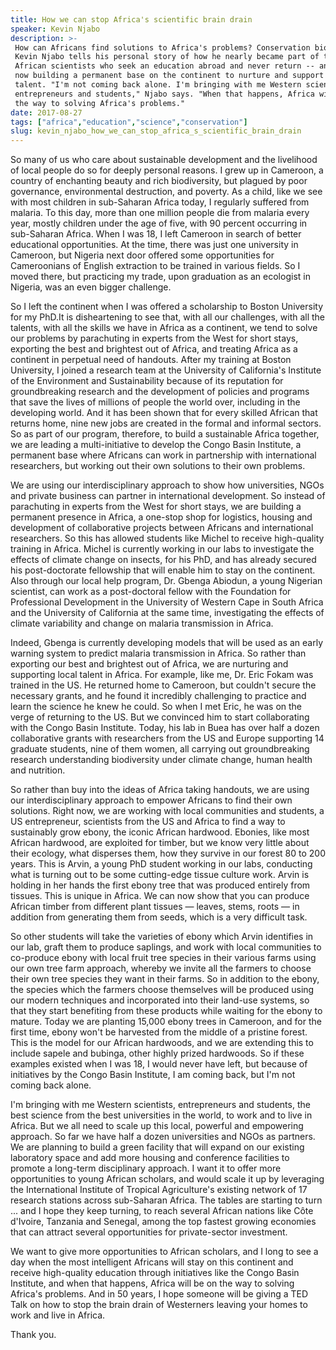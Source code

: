 ```yaml
---
title: How we can stop Africa's scientific brain drain
speaker: Kevin Njabo
description: >-
 How can Africans find solutions to Africa's problems? Conservation biologist
 Kevin Njabo tells his personal story of how he nearly became part of the group of
 African scientists who seek an education abroad and never return -- and why he's
 now building a permanent base on the continent to nurture and support local
 talent. "I'm not coming back alone. I'm bringing with me Western scientists,
 entrepreneurs and students," Njabo says. "When that happens, Africa will be on
 the way to solving Africa's problems."
date: 2017-08-27
tags: ["africa","education","science","conservation"]
slug: kevin_njabo_how_we_can_stop_africa_s_scientific_brain_drain
---
```


So many of us who care about sustainable development and the livelihood of local people do
so for deeply personal reasons. I grew up in Cameroon, a country of enchanting beauty and
rich biodiversity, but plagued by poor governance, environmental destruction, and poverty.
As a child, like we see with most children in sub-Saharan Africa today, I regularly
suffered from malaria. To this day, more than one million people die from malaria every
year, mostly children under the age of five, with 90 percent occurring in sub-Saharan
Africa. When I was 18, I left Cameroon in search of better educational opportunities. At
the time, there was just one university in Cameroon, but Nigeria next door offered some
opportunities for Cameroonians of English extraction to be trained in various fields. So I
moved there, but practicing my trade, upon graduation as an ecologist in Nigeria, was an
even bigger challenge.

So I left the continent when I was offered a scholarship to Boston University for my
PhD.It is disheartening to see that, with all our challenges, with all the talents, with
all the skills we have in Africa as a continent, we tend to solve our problems by
parachuting in experts from the West for short stays, exporting the best and brightest out
of Africa, and treating Africa as a continent in perpetual need of handouts. After my
training at Boston University, I joined a research team at the University of California's
Institute of the Environment and Sustainability because of its reputation for
groundbreaking research and the development of policies and programs that save the lives
of millions of people the world over, including in the developing world. And it has been
shown that for every skilled African that returns home, nine new jobs are created in the
formal and informal sectors. So as part of our program, therefore, to build a sustainable
Africa together, we are leading a multi-initiative to develop the Congo Basin Institute, a
permanent base where Africans can work in partnership with international researchers, but
working out their own solutions to their own problems.

We are using our interdisciplinary approach to show how universities, NGOs and private
business can partner in international development. So instead of parachuting in experts
from the West for short stays, we are building a permanent presence in Africa, a one-stop
shop for logistics, housing and development of collaborative projects between Africans and
international researchers. So this has allowed students like Michel to receive high-quality
training in Africa. Michel is currently working in our labs to investigate the effects of
climate change on insects, for his PhD, and has already secured his post-doctorate
fellowship that will enable him to stay on the continent. Also through our local help
program, Dr. Gbenga Abiodun, a young Nigerian scientist, can work as a post-doctoral
fellow with the Foundation for Professional Development in the University of Western Cape
in South Africa and the University of California at the same time, investigating the
effects of climate variability and change on malaria transmission in Africa.

Indeed, Gbenga is currently developing models that will be used as an early warning system
to predict malaria transmission in Africa. So rather than exporting our best and brightest
out of Africa, we are nurturing and supporting local talent in Africa. For example, like
me, Dr. Eric Fokam was trained in the US. He returned home to Cameroon, but couldn't
secure the necessary grants, and he found it incredibly challenging to practice and learn
the science he knew he could. So when I met Eric, he was on the verge of returning to the
US. But we convinced him to start collaborating with the Congo Basin Institute. Today, his
lab in Buea has over half a dozen collaborative grants with researchers from the US and
Europe supporting 14 graduate students, nine of them women, all carrying out
groundbreaking research understanding biodiversity under climate change, human health and
nutrition.

So rather than buy into the ideas of Africa taking handouts, we are using our
interdisciplinary approach to empower Africans to find their own solutions. Right now, we
are working with local communities and students, a US entrepreneur, scientists from the US
and Africa to find a way to sustainably grow ebony, the iconic African hardwood. Ebonies,
like most African hardwood, are exploited for timber, but we know very little about their
ecology, what disperses them, how they survive in our forest 80 to 200 years. This is
Arvin, a young PhD student working in our labs, conducting what is turning out to be some
cutting-edge tissue culture work. Arvin is holding in her hands the first ebony tree that
was produced entirely from tissues. This is unique in Africa. We can now show that you can
produce African timber from different plant tissues — leaves, stems, roots — in addition
from generating them from seeds, which is a very difficult task.

So other students will take the varieties of ebony which Arvin identifies in our lab,
graft them to produce saplings, and work with local communities to co-produce ebony with
local fruit tree species in their various farms using our own tree farm approach, whereby
we invite all the farmers to choose their own tree species they want in their farms. So in
addition to the ebony, the species which the farmers choose themselves will be produced
using our modern techniques and incorporated into their land-use systems, so that they
start benefiting from these products while waiting for the ebony to mature. Today we are
planting 15,000 ebony trees in Cameroon, and for the first time, ebony won't be harvested
from the middle of a pristine forest. This is the model for our African hardwoods, and we
are extending this to include sapele and bubinga, other highly prized hardwoods. So if
these examples existed when I was 18, I would never have left, but because of initiatives
by the Congo Basin Institute, I am coming back, but I'm not coming back
alone.

I'm bringing with me Western scientists, entrepreneurs and students, the best science from
the best universities in the world, to work and to live in Africa. But we all need to scale
up this local, powerful and empowering approach. So far we have half a dozen universities
and NGOs as partners. We are planning to build a green facility that will expand on our
existing laboratory space and add more housing and conference facilities to promote a
long-term disciplinary approach. I want it to offer more opportunities to young African
scholars, and would scale it up by leveraging the International Institute of Tropical
Agriculture's existing network of 17 research stations across sub-Saharan Africa. The
tables are starting to turn ... and I hope they keep turning, to reach several African
nations like Côte d'Ivoire, Tanzania and Senegal, among the top fastest growing economies
that can attract several opportunities for private-sector investment.

We want to give more opportunities to African scholars, and I long to see a day when the
most intelligent Africans will stay on this continent and receive high-quality education
through initiatives like the Congo Basin Institute, and when that happens, Africa will be
on the way to solving Africa's problems. And in 50 years, I hope someone will be giving a
TED Talk on how to stop the brain drain of Westerners leaving your homes to work and live
in Africa.

Thank you.

<!--
ad_duration=3.33
comment_count=12
event="TEDGlobal 2017"
external_start_time=0
has_talk_citation=0
intro_duration=11.82
is_subtitle_required="False"
is_talk_featured="True"
language="en"
language_swap="False"
native_language="en"
number_of_related_talks=6
number_of_speakers=1
number_of_subtitled_videos=16
number_of_tags=4
number_of_talk_download_languages=16
number_of_talk_more_resources=0
number_of_talk_recommendations=0
number_of_talks_take_actions=2
post_ad_duration=0.83
published_timestamp="2018-01-10 16:02:06"
recording_date="2017-08-27"
speaker_description="Conservation biologist"
speaker_is_published=1
speaker_name="Kevin Njabo"
talk_more_resources=[]
talk_name="How we can stop Africa's scientific brain drain"
talks_tags=["africa","education","science","conservation"]
url_audio="https://download.ted.com/talks/KevinNjabo_2017G.mp3?apikey=acme-roadrunner"
url_photo_speaker="https://pe.tedcdn.com/images/ted/6ea88a6517407bd79287713e9e3298fee2d172a0_254x191.jpg"
url_photo_talk="https://s3.amazonaws.com/talkstar-photos/uploads/344afd12-45da-4700-8683-bc115ccd7932/KevinNjabo_2017G-embed.jpg"
url_webpage="https://www.ted.com/talks/kevin_njabo_how_we_can_stop_africa_s_scientific_brain_drain"
video_type_name="TED Stage Talk"
-->